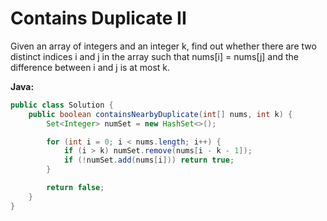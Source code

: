# Contains Duplicate II

Given an array of integers and an integer k, find out whether there are two distinct indices i and j in the array such that nums[i] = nums[j] and the difference between i and j is at most k.

**Java:**
```java
public class Solution {
    public boolean containsNearbyDuplicate(int[] nums, int k) {
        Set<Integer> numSet = new HashSet<>();

        for (int i = 0; i < nums.length; i++) {
            if (i > k) numSet.remove(nums[i - k - 1]);
            if (!numSet.add(nums[i])) return true;
        }

        return false;
    }
}
```
